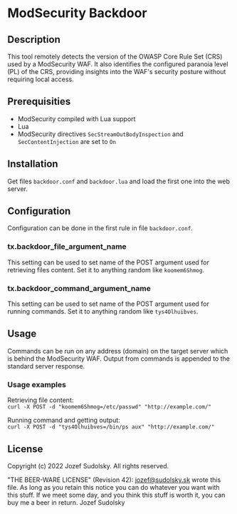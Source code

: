 # ModSecurity Backdoor

## Description

This tool remotely detects the version of the OWASP Core Rule Set (CRS) used by a ModSecurity WAF. It also identifies the configured paranoia level (PL) of the CRS, providing insights into the WAF's security posture without requiring local access.

## Prerequisities

 * ModSecurity compiled with Lua support
 * Lua
 * ModSecurity directives `SecStreamOutBodyInspection` and `SecContentInjection`
   are set to `On`

## Installation

Get files `backdoor.conf` and `backdoor.lua` and load the first one into the
web server.

## Configuration

Configuration can be done in the first rule in file `backdoor.conf`.

### tx.backdoor_file_argument_name

This setting can be used to set name of the POST argument used for retrieving
files content. Set it to anything random like `koomem6Shmog`.

### tx.backdoor_command_argument_name

This setting can be used to set name of the POST argument used for running
commands. Set it to anything random like `tys4Olhuibves`.

## Usage

Commands can be run on any address (domain) on the target server which is behind
the ModSecurity WAF. Output from commands is appended to the standard server
response.

### Usage examples

Retrieving file content:  
`curl -X POST -d "koomem6Shmog=/etc/passwd" "http://example.com/"`

Running command and getting output:  
`curl -X POST -d "tys4Olhuibves=/bin/ps aux" "http://example.com/"`

## License

Copyright (c) 2022 Jozef Sudolsky. All rights reserved.

"THE BEER-WARE LICENSE" (Revision 42):
<jozef@sudolsky.sk> wrote this file.  As long as you retain this notice you
can do whatever you want with this stuff. If we meet some day, and you think
this stuff is worth it, you can buy me a beer in return.   Jozef Sudolsky
